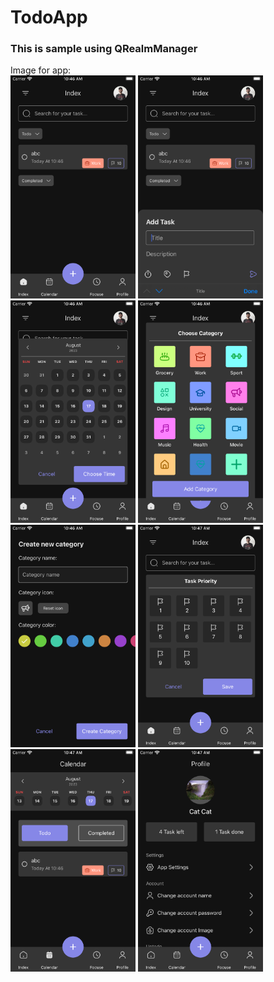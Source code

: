 # TodoApp
### This is sample using QRealmManager <br/>

Image for app: <br/>
<img src="/Image/Image1.png" width="200" />
<img src="/Image/Image2.png" width="200" />
<img src="/Image/Image3.png" width="200" />
<img src="/Image/Image4.png" width="200" />
<img src="/Image/Image5.png" width="200" />
<img src="/Image/Image6.png" width="200" />
<img src="/Image/Image7.png" width="200" />
<img src="/Image/Image8.png" width="200" />
